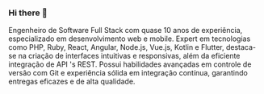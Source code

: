 ### Hi there 👋

Engenheiro de Software Full Stack com quase 10 anos de experiência, especializado em desenvolvimento
web e mobile. Expert em tecnologias como PHP, Ruby, React, Angular, Node.js, Vue.js, Kotlin e Flutter,
destaca-se na criação de interfaces intuitivas e responsivas, além da eficiente integração de API 's REST.
Possui habilidades avançadas em controle de versão com Git e experiência sólida em integração contínua,
garantindo entregas eficazes e de alta qualidade.
